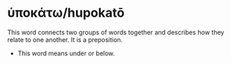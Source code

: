 # ὑποκάτω/hupokatō
This word connects two groups of words together and describes how they relate to one another. It is a preposition.
* This word means under or below.
